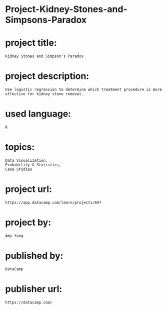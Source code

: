 # Project-Kidney-Stones-and-Simpsons-Paradox

# project title:

    Kidney Stones and Simpson's Paradox

# project description:

    Use logistic regression to determine which treatment procedure is more effective for kidney stone removal.

# used language:

    R

# topics:

    Data Visualization,
    Probability & Statistics,
    Case Studies

# project url:

    https://app.datacamp.com/learn/projects/697

# project by:

    Amy Yang

# published by:

    DataCamp

# publisher url:

    https://datacamp.com/
